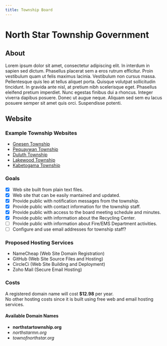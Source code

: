 ```yaml
---
title: Township Board
---
```


# North Star Township Government
## About
Lorem ipsum dolor sit amet, consectetur adipiscing elit. In interdum in sapien sed dictum. Phasellus placerat sem a eros rutrum efficitur. Proin vestibulum quam ut felis maximus lacinia. Vestibulum non cursus massa. Pellentesque quis leo at tellus aliquet porta. Quisque volutpat sollicitudin tincidunt. In gravida ante nisl, at pretium nibh scelerisque eget. Phasellus eleifend pretium imperdiet. Nunc egestas finibus dui a rhoncus. Integer viverra dapibus posuere. Donec ut augue neque. Aliquam sed sem eu lacus posuere semper sit amet quis orci. Suspendisse potenti.

## Website 

### Example Township Websites
- [Gnesen Township](https://gnesen.org/)
- [Pequaywan Township](http://www.pequaywantownship.org/)
- [Duluth Township](http://www.duluthtownship.org/)
- [Lakewood Township](https://sites.google.com/site/lakewoodtownshipmn/)
- [Kabetogama Township](http://www.kabtownship.org/)

### Goals
 - [X] Web site built from plain text files.
 - [X] Web site that can be easily mantained and updated.
 - [X] Provide public with notification messages from the township.
 - [X] Provide public with contact information for the township staff.
 - [X] Provide public with access to the board meeting schedule and minutes.
 - [X] Provide public with information about the Recycling Center.
 - [ ] Provide public with information about Fire/EMS Department activities.
 - [ ] Configure and use email addresses for township staff?

### Proposed Hosting Services 
- NameCheap (Web Site Domain Registration)
- GitHub (Web Site Source Files and Hosting)
- CircleCi (Web Site Building and Deployment)
- Zoho Mail (Secure Email Hosting)

### Costs
A registered domain name will cost **$12.98** per year.<br>
No other hosting costs since it is built using free web and email hosting services.

#### Available Domain Names
- **northstartownship.org**
- *northstarmn.org*
- *townofnorthstar.org*